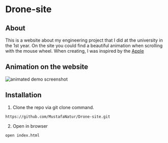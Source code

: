 # Drone-site

## About

This is a website about my engineering project that I did at the university in the 1st year. On the site you could find a beautiful animation when scrolling with the mouse wheel. When creating, I was inspired by the [Apple](https://www.apple.com/airpods-pro )


## Animation on the website

![animated demo screenshot](https://github.com/MustafaNatur/Drone-site/blob/main/photos/DroneGif.gif)


## Installation

1. Clone the repo via git clone command.
```
https://github.com/MustafaNatur/Drone-site.git
```
2. Open in browser
```
open index.html
```